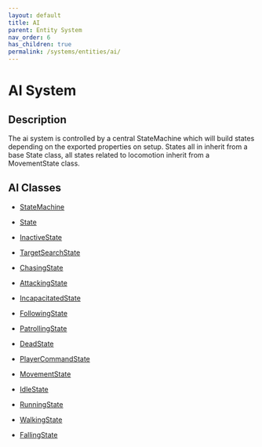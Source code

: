 ```yaml
---
layout: default
title: AI
parent: Entity System
nav_order: 6
has_children: true
permalink: /systems/entities/ai/
---
```


# AI System

## Description
The ai system is controlled by a central StateMachine which will build states depending on the exported properties on setup.
States all in inherit from a base State class, all states related to locomotion inherit from a MovementState class.

## AI Classes
- [StateMachine](./state-machine.md)

- [State](./state.md)
- [InactiveState](./inactive-state.md)
- [TargetSearchState](./target-search-state.md)
- [ChasingState](./chasing-state.md)
- [AttackingState](./attacking-state.md)
- [IncapacitatedState](./incapacitated-state.md)
- [FollowingState](./following-state.md)
- [PatrollingState](./patrolling-state.md)
- [DeadState](./dead-state.md)
- [PlayerCommandState](./player-command-state.md)

- [MovementState](./movement-state.md)
- [IdleState](./idle-state.md)
- [RunningState](./running-state.md)
- [WalkingState](./walking-state.md)
- [FallingState](./falling-state.md)

